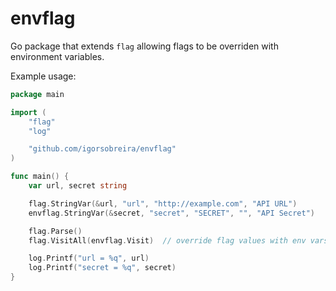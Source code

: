 # envflag

Go package that extends `flag` allowing flags to be overriden with environment variables.

Example usage:

```go
package main

import (
	"flag"
	"log"

	"github.com/igorsobreira/envflag"
)

func main() {
	var url, secret string

	flag.StringVar(&url, "url", "http://example.com", "API URL")
	envflag.StringVar(&secret, "secret", "SECRET", "", "API Secret")

	flag.Parse()
	flag.VisitAll(envflag.Visit)  // override flag values with env vars

	log.Printf("url = %q", url)
	log.Printf("secret = %q", secret)
}
```
